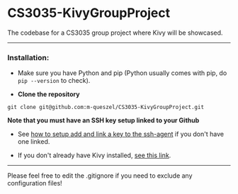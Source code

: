 # CS3035-KivyGroupProject
The codebase for a CS3035 group project where Kivy will be showcased. 

---

### Installation:

- Make sure you have Python and pip (Python usually comes with pip, do `pip --version` to check).

- **Clone the repository**

`git clone git@github.com:m-queszel/CS3035-KivyGroupProject.git`

**Note that you must have an SSH key setup linked to your Github**

- See [how to setup add and link a key to the ssh-agent](https://docs.github.com/en/authentication/connecting-to-github-with-ssh/generating-a-new-ssh-key-and-adding-it-to-the-ssh-agent) if you don't have one linked.
  
- If you don't already have Kivy installed, [see this link](https://kivy.org/doc/stable/gettingstarted/installation.html).

---

Please feel free to edit the .gitignore if you need to exclude any configuration files! 
